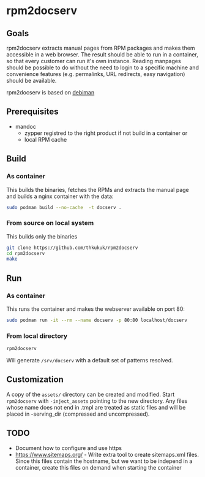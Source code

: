 # rpm2docserv

## Goals

rpm2docserv extracts manual pages from RPM packages and makes them accessible in a web browser.
The result should be able to run in a container, so that every customer can run it's own instance.
Reading manpages should be possible to do without the need to login to a specific machine and convenience features (e.g. permalinks, URL redirects, easy navigation) should be available.

rpm2docserv is based on [debiman](https://github.com/Debian/debiman)

## Prerequisites

* mandoc
  * zypper registred to the right product if not build in a container
or
  * local RPM cache

## Build

### As container

This builds the binaries, fetches the RPMs and extracts the manual page and
builds a nginx container with the data:

```sh
sudo podman build --no-cache  -t docserv .
```

### From source on local system

This builds only the binaries

```sh
git clone https://github.com/thkukuk/rpm2docserv
cd rpm2docserv
make
```

## Run

### As container

This runs the container and makes the webserver available on port 80:

```sh
sudo podman run -it --rm --name docserv -p 80:80 localhost/docserv
```

### From local directory

```sh
rpm2docserv
```

Will generate `/srv/docserv` with a default set of patterns resolved.

## Customization

A copy of the `assets/` directory can be created and modified. Start
`rpm2docserv` with `-inject_assets` pointing to the new directory.
Any files whose name does not end in .tmpl are treated as static files
and will be placed in -serving_dir (compressed and uncompressed).

## TODO

* Document how to configure and use https
* https://www.sitemaps.org/ - Write extra tool to create sitemaps.xml files. Since this files contain the hostname, but we want to be independ in a container, create this files on demand when starting the container
